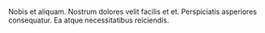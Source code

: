 Nobis et aliquam.
Nostrum dolores velit facilis et et.
Perspiciatis asperiores consequatur.
Ea atque necessitatibus reiciendis.